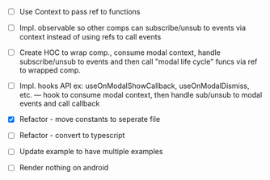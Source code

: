 
- [ ]  Use Context to pass ref to functions
- [ ]  Impl. observable so other comps can subscribe/unsub to events via context instead of using refs to call events
- [ ] Create HOC to wrap comp., consume modal context, handle subscribe/unsub to events  and then call "modal life cycle" funcs via ref to wrapped comp.
- [ ] Impl. hooks API ex: useOnModalShowCallback, useOnModalDismiss, etc. — hook to consume modal context, then handle sub/unsub to modal events and call callback

- [x] Refactor - move constants to seperate file
- [ ] Refactor - convert to typescript
- [ ] Update example to have multiple examples
- [ ] Render nothing on android